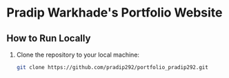 # Pradip Warkhade's Portfolio Website

## How to Run Locally

1. Clone the repository to your local machine:

   ```bash
   git clone https://github.com/pradip292/portfolio_pradip292.git


